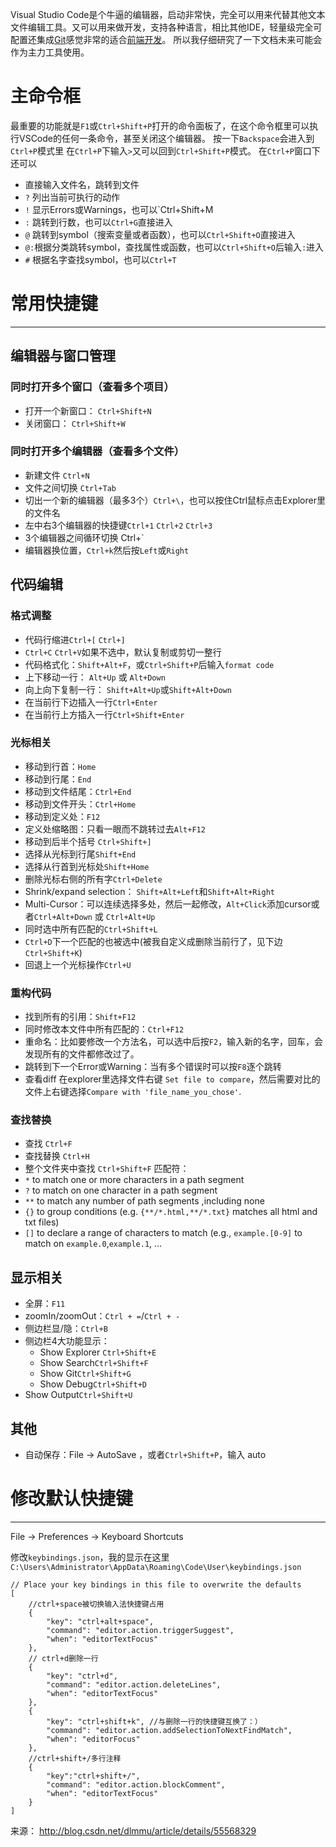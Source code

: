 Visual Studio Code是个牛逼的编辑器，启动非常快，完全可以用来代替其他文本文件编辑工具。又可以用来做开发，支持各种语言，相比其他IDE，轻量级完全可配置还集成[Git](http://lib.csdn.net/base/git)感觉非常的适合[前端开发](http://lib.csdn.net/base/javascript)。 所以我仔细研究了一下文档未来可能会作为主力工具使用。

# 主命令框

最重要的功能就是`F1`或`Ctrl+Shift+P`打开的命令面板了，在这个命令框里可以执行VSCode的任何一条命令，甚至关闭这个编辑器。
按一下`Backspace`会进入到`Ctrl+P`模式里
在`Ctrl+P`下输入`>`又可以回到`Ctrl+Shift+P`模式。
在`Ctrl+P`窗口下还可以

- 直接输入文件名，跳转到文件
- `?` 列出当前可执行的动作
- `!` 显示Errors或Warnings，也可以`Ctrl+Shift+M
- `:` 跳转到行数，也可以`Ctrl+G`直接进入
- `@` 跳转到symbol（搜索变量或者函数），也可以`Ctrl+Shift+O`直接进入
- `@:`根据分类跳转symbol，查找属性或函数，也可以`Ctrl+Shift+O`后输入`:`进入
- `#` 根据名字查找symbol，也可以`Ctrl+T`

# 常用快捷键

------

## 编辑器与窗口管理

### 同时打开多个窗口（查看多个项目）

- 打开一个新窗口： `Ctrl+Shift+N`
- 关闭窗口： `Ctrl+Shift+W`

### 同时打开多个编辑器（查看多个文件）

- 新建文件 `Ctrl+N`
- 文件之间切换 `Ctrl+Tab`
- 切出一个新的编辑器（最多3个）`Ctrl+\`，也可以按住Ctrl鼠标点击Explorer里的文件名
- 左中右3个编辑器的快捷键`Ctrl+1` `Ctrl+2` `Ctrl+3`
- 3个编辑器之间循环切换 Ctrl+`
- 编辑器换位置，`Ctrl+k`然后按`Left`或`Right`

## 代码编辑

### 格式调整

- 代码行缩进`Ctrl+[` `Ctrl+]`
- `Ctrl+C` `Ctrl+V`如果不选中，默认复制或剪切一整行
- 代码格式化：`Shift+Alt+F`，或`Ctrl+Shift+P`后输入`format code`
- 上下移动一行： `Alt+Up` 或 `Alt+Down`
- 向上向下复制一行： `Shift+Alt+Up`或`Shift+Alt+Down`
- 在当前行下边插入一行`Ctrl+Enter`
- 在当前行上方插入一行`Ctrl+Shift+Enter`

### 光标相关

- 移动到行首：`Home`
- 移动到行尾：`End`
- 移动到文件结尾：`Ctrl+End`
- 移动到文件开头：`Ctrl+Home`
- 移动到定义处：`F12`
- 定义处缩略图：只看一眼而不跳转过去`Alt+F12`
- 移动到后半个括号 `Ctrl+Shift+]`
- 选择从光标到行尾`Shift+End`
- 选择从行首到光标处`Shift+Home`
- 删除光标右侧的所有字`Ctrl+Delete`
- Shrink/expand selection： `Shift+Alt+Left`和`Shift+Alt+Right`
- Multi-Cursor：可以连续选择多处，然后一起修改，`Alt+Click`添加cursor或者`Ctrl+Alt+Down` 或 `Ctrl+Alt+Up`
- 同时选中所有匹配的`Ctrl+Shift+L`
- `Ctrl+D`下一个匹配的也被选中(被我自定义成删除当前行了，见下边`Ctrl+Shift+K`)
- 回退上一个光标操作`Ctrl+U`

### 重构代码

- 找到所有的引用：`Shift+F12`
- 同时修改本文件中所有匹配的：`Ctrl+F12`
- 重命名：比如要修改一个方法名，可以选中后按`F2`，输入新的名字，回车，会发现所有的文件都修改过了。
- 跳转到下一个Error或Warning：当有多个错误时可以按`F8`逐个跳转
- 查看diff 在explorer里选择文件右键 `Set file to compare`，然后需要对比的文件上右键选择`Compare with 'file_name_you_chose'`.

### 查找替换

- 查找 `Ctrl+F`
- 查找替换 `Ctrl+H`
- 整个文件夹中查找 `Ctrl+Shift+F`
  匹配符：
- `*` to match one or more characters in a path segment
- `?` to match on one character in a path segment
- `**` to match any number of path segments ,including none
- `{}` to group conditions (e.g. `{**/*.html,**/*.txt}` matches all html and txt files)
- `[]` to declare a range of characters to match (e.g., `example.[0-9]` to match on `example.0`,`example.1`, …

## 显示相关

- 全屏：`F11`
- zoomIn/zoomOut：`Ctrl + =`/`Ctrl + -`
- 侧边栏显/隐：`Ctrl+B`
- 侧边栏4大功能显示：
  - Show Explorer `Ctrl+Shift+E`
  - Show Search`Ctrl+Shift+F`
  - Show Git`Ctrl+Shift+G`
  - Show Debug`Ctrl+Shift+D`
- Show Output`Ctrl+Shift+U`

## 其他

- 自动保存：File -> AutoSave ，或者`Ctrl+Shift+P`，输入 auto

# 修改默认快捷键

------

File -> Preferences -> Keyboard Shortcuts

修改`keybindings.json`，我的显示在这里`C:\Users\Administrator\AppData\Roaming\Code\User\keybindings.json`

```
// Place your key bindings in this file to overwrite the defaults
[
    //ctrl+space被切换输入法快捷键占用
    {
        "key": "ctrl+alt+space",
        "command": "editor.action.triggerSuggest",
        "when": "editorTextFocus"
    },
    // ctrl+d删除一行
    {
        "key": "ctrl+d",
        "command": "editor.action.deleteLines",
        "when": "editorTextFocus"
    },
    {
        "key": "ctrl+shift+k", //与删除一行的快捷键互换了：）
        "command": "editor.action.addSelectionToNextFindMatch",
        "when": "editorFocus"
    },
    //ctrl+shift+/多行注释
    {
        "key":"ctrl+shift+/",
        "command": "editor.action.blockComment",
        "when": "editorTextFocus"
    }
]
```



来源： http://blog.csdn.net/dlmmu/article/details/55568329